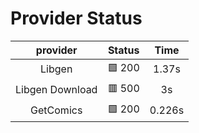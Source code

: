 # Provider Status
| **provider** | **Status** | **Time** |
|:--------:|:------:|:----:|
| Libgen | 🟩 200 | 1.37s |
| Libgen Download | 🟥 500 | 3s |
| GetComics | 🟩 200 | 0.226s |
